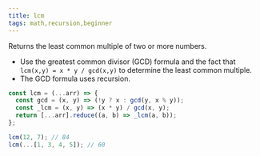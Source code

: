 ```yaml
---
title: lcm
tags: math,recursion,beginner
---
```


Returns the least common multiple of two or more numbers.

- Use the greatest common divisor (GCD) formula and the fact that `lcm(x,y) = x * y / gcd(x,y)` to determine the least common multiple.
- The GCD formula uses recursion.

```js
const lcm = (...arr) => {
  const gcd = (x, y) => (!y ? x : gcd(y, x % y));
  const _lcm = (x, y) => (x * y) / gcd(x, y);
  return [...arr].reduce((a, b) => _lcm(a, b));
};
```

```js
lcm(12, 7); // 84
lcm(...[1, 3, 4, 5]); // 60
```
